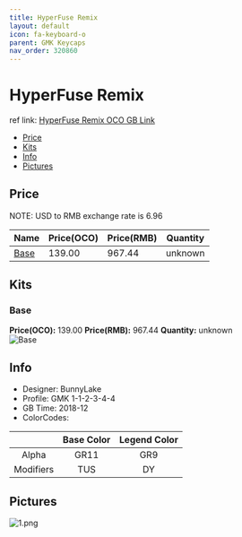 ```yaml
---
title: HyperFuse Remix
layout: default
icon: fa-keyboard-o
parent: GMK Keycaps
nav_order: 320860
---
```


# HyperFuse Remix

ref link: [HyperFuse Remix OCO GB Link](https://www.originativeco.com/products/hyperfuse-remix)

* [Price](#price)
* [Kits](#kits)
* [Info](#info)
* [Pictures](#pictures)


## Price  
NOTE: USD to RMB exchange rate is 6.96

| Name          | Price(OCO)    |  Price(RMB) | Quantity |
| ------------- | ------------ |  ---------- | -------- |
|[Base](#base)|139.00|967.44|unknown|


## Kits
### Base
**Price(OCO):** 139.00    **Price(RMB):** 967.44    **Quantity:** unknown  
<img src="{{ 'assets/images/gmk-keycaps/hyperfuseremix/kits_pics/base.png' | relative_url }}" alt="Base" class="image featured">


## Info
* Designer: BunnyLake
* Profile: GMK 1-1-2-3-4-4
* GB Time: 2018-12
* ColorCodes: 

||Base Color      | Legend Color
| :-------------: | :-------------: | :------------:
|Alpha|GR11|GR9
|Modifiers|TUS|DY


## Pictures
<img src="{{ 'assets/images/gmk-keycaps/hyperfuseremix/rendering_pics/1.png' | relative_url }}" alt="1.png" class="image featured">
